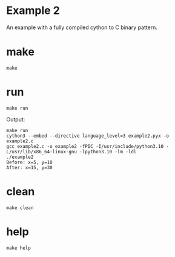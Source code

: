 # Example 2

An example with a fully compiled cython to C binary pattern.

# make

```make```

# run

```make run```

Output:
```
make run
cython3 --embed --directive language_level=3 example2.pyx -o example2.c
gcc example2.c -o example2 -fPIC -I/usr/include/python3.10 -L/usr/lib/x86_64-linux-gnu -lpython3.10 -lm -ldl
./example2
Before: x=5, y=10
After: x=15, y=30
```

# clean

```make clean```

# help

```make help```
